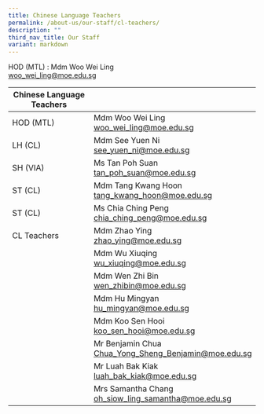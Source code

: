 ```yaml
---
title: Chinese Language Teachers
permalink: /about-us/our-staff/cl-teachers/
description: ""
third_nav_title: Our Staff
variant: markdown
---
```

HOD (MTL) : Mdm Woo Wei Ling
<br> <a href="mailto:woo_wei_ling@moe.edu.sg">woo_wei_ling@moe.edu.sg</a>
<br>

| Chinese  Language Teachers | |
| -------- | -------- |
| HOD (MTL)    | Mdm Woo Wei Ling   <br><a href="mailto:woo_wei_ling@moe.edu.sg">woo_wei_ling@moe.edu.sg</a> |     |
| LH (CL)    | Mdm See Yuen Ni   <br><a href="mailto:see_yuen_ni@moe.edu.sg">see_yuen_ni@moe.edu.sg</a> |     |
| SH (VIA)    | Ms Tan Poh Suan   <br><a href="mailto:tan_poh_suan@moe.edu.sg">tan_poh_suan@moe.edu.sg</a>   |     |
| ST (CL)| Mdm Tang Kwang Hoon  <br><a href="mailto:tang_kwang_hoon@moe.edu.sg">tang_kwang_hoon@moe.edu.sg</a>  |   |
| ST (CL)| Ms Chia Ching Peng  <br> <a href="mailto:chia_ching_peng@moe.edu.sg">chia_ching_peng@moe.edu.sg</a>   |   |
|CL Teachers | Mdm Zhao Ying  <br> <a href="mailto:zhao_ying@moe.edu.sg">zhao_ying@moe.edu.sg</a>  |   |
| | Mdm Wu Xiuqing  <br> <a href="mailto:wu_xiuqing@moe.edu.sg">wu_xiuqing@moe.edu.sg</a>  |   |
| | Mdm Wen Zhi Bin <br> <a href="mailto:wen_zhibin@moe.edu.sg">wen_zhibin@moe.edu.sg</a>  |   |
| | Mdm Hu Mingyan <br> <a href="mailto:hu_mingyan@moe.edu.sg">hu_mingyan@moe.edu.sg</a>  |   |
| | Mdm Koo Sen Hooi  <br> <a href="mailto:koo_sen_hooi@moe.edu.sg">koo_sen_hooi@moe.edu.sg</a>  |   |
| | Mr Benjamin Chua <br> <a href="mailto:Chua_Yong_Sheng_Benjamin@moe.edu.sg">Chua_Yong_Sheng_Benjamin@moe.edu.sg</a> |   |
| | Mr Luah Bak Kiak<br> <a href="mailto:luah_bak_kiak@moe.edu.sg">luah_bak_kiak@moe.edu.sg</a>  |   |
| | Mrs Samantha Chang<br> <a href="mailto:oh_siow_ling_samantha@moe.edu.sg">oh_siow_ling_samantha@moe.edu.sg</a>  |   |